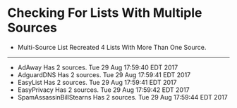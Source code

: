 # Checking For Lists With Multiple Sources

* Multi-Source List Recreated
4 Lists With More Than One Source.
_________________________________________
* AdAway Has 2 sources. Tue 29 Aug 17:59:40 EDT 2017
* AdguardDNS Has 2 sources. Tue 29 Aug 17:59:41 EDT 2017
* EasyList Has 2 sources. Tue 29 Aug 17:59:41 EDT 2017
* EasyPrivacy Has 2 sources. Tue 29 Aug 17:59:42 EDT 2017
* SpamAssassinBillStearns Has 2 sources. Tue 29 Aug 17:59:44 EDT 2017
